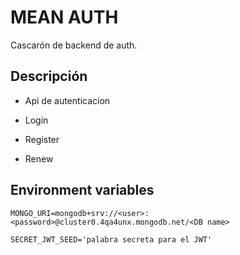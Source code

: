 # MEAN AUTH
  Cascarón de backend de auth.

## Descripción

- Api de autenticacion

- Login

- Register

- Renew


## Environment variables

```
MONGO_URI=mongodb+srv://<user>:<password>@cluster0.4qa4unx.mongodb.net/<DB name>

SECRET_JWT_SEED='palabra secreta para el JWT'

```
